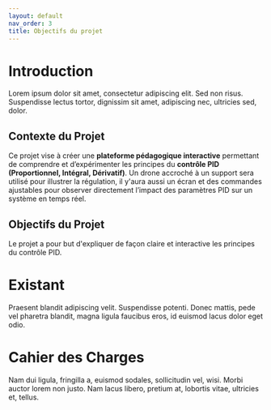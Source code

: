 ```yaml
---
layout: default
nav_order: 3
title: Objectifs du projet
---
```


# Introduction

Lorem ipsum dolor sit amet, consectetur adipiscing elit. Sed non risus. Suspendisse lectus tortor, dignissim sit amet, adipiscing nec, ultricies sed, dolor.

## Contexte du Projet
Ce projet vise à créer une **plateforme pédagogique interactive** permettant de comprendre et d’expérimenter les principes du **contrôle PID (Proportionnel, Intégral, Dérivatif)**. Un drone accroché à un support sera utilisé pour illustrer la régulation, il y'aura aussi un écran et des commandes ajustables pour observer directement l’impact des paramètres PID sur un système en temps réel.

## Objectifs du Projet
Le projet a pour but d'expliquer de façon claire et interactive les principes du contrôle PID.
# Existant

Praesent blandit adipiscing velit. Suspendisse potenti. Donec mattis, pede vel pharetra blandit, magna ligula faucibus eros, id euismod lacus dolor eget odio.

# Cahier des Charges

Nam dui ligula, fringilla a, euismod sodales, sollicitudin vel, wisi. Morbi auctor lorem non justo. Nam lacus libero, pretium at, lobortis vitae, ultricies et, tellus.
